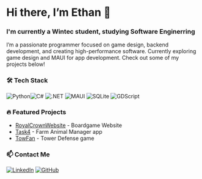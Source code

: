 # Hi there, I’m Ethan 👋

### I'm currently a Wintec student, studying Software Enginerring

I’m a passionate programmer focused on game design, backend development, and creating high-performance software. Currently exploring game design and MAUI for app development. Check out some of my projects below!

### 🛠 Tech Stack
![Python](https://img.shields.io/badge/-Python-yellow)![C#](https://img.shields.io/badge/-C%23-blue) ![.NET](https://img.shields.io/badge/-.NET-informational) ![MAUI](https://img.shields.io/badge/-MAUI-blue) ![SQLite](https://img.shields.io/badge/-SQLite-lightgrey) ![GDScript](https://img.shields.io/badge/-GDScript-darkblue)


### 🔥 Featured Projects
- [RoyalCrownWebsite](https://github.com/Ham-454/Comp602-RoyalCrownWebsite) - Boardgame Website
- [Task4](https://github.com/Arkimidus/Task4) - Farm Animal Manager app
- [TowFan](https://github.com/AntarcticMatt/TowFan) - Tower Defense game

### 📫 Contact Me
[![LinkedIn](https://img.shields.io/badge/-LinkedIn-blue)](https://www.linkedin.com/feed/?trk=guest_homepage-basic_nav-header-signin) [![GitHub](https://img.shields.io/badge/-GitHub-grey)](https://github.com/Arkimidus)
